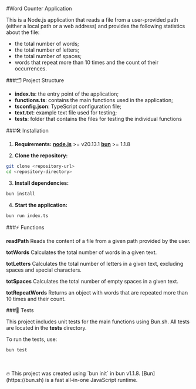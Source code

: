 #Word Counter Application

This is a Node.js application that reads a file from a user-provided path (either a local path or a web address) and provides the following statistics about the file:

- the total number of words;
- the total number of letters;
- the total number of spaces;
- words that repeat more than 10 times and the count of their occurrences.

###🗂  Project Structure

- **index.ts**: the entry point of the application;
- **functions.ts**: contains the main functions used in the application;
- **tsconfig.json**: TypeScript configuration file;
- **text.txt**: example text file used for testing;
- **__tests__**: folder that contains the files for testing the individual functions

###🛠️ Installation

1. **Requirements:**
**[node.js](https://nodejs.org/en)** >= v20.13.1
**[bun](https://bun.sh)** >= 1.1.8

2. **Clone the repository:**
```bash
git clone <repository-url>
cd <repository-directory>
```

3. **Install dependencies:**
```bash
bun install
```

4. **Start the application:**
```bash
bun run index.ts
```
   
###⚡ Functions

**readPath**
Reads the content of a file from a given path provided by the user.

**totWords**
Calculates the total number of words in a given text.

**totLetters**
Calculates the total number of letters in a given text, excluding spaces and special characters.

**totSpaces**
Calculates the total number of empty spaces in a given text.

**totRepeatWords**
Returns an object with words that are repeated more than 10 times and their count.

###🦺 Tests

This project includes unit tests for the main functions using Bun.sh.
All tests are located in the __tests__ directory.

To run the tests, use:
```bash
bun test 
```

<br>
<br>
🔥 This project was created using `bun init` in bun v1.1.8. [Bun](https://bun.sh) is a fast all-in-one JavaScript runtime.
